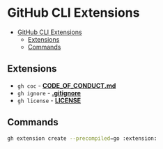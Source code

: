 # GitHub CLI Extensions

- [GitHub CLI Extensions](#github-cli-extensions)
  - [Extensions](#extensions)
  - [Commands](#commands)

## Extensions

- `gh coc` - [**CODE_OF_CONDUCT.md**](./bin/gh-coc)
- `gh ignore` - [**.gitignore**](./bin/gh-ignore)
- `gh license` - [**LICENSE**](./bin/gh-license)

## Commands

```sh
gh extension create --precompiled=go :extension:
```
